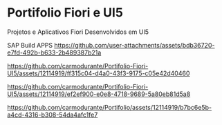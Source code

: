# Portifolio Fiori e UI5

Projetos e Aplicativos Fiori Desenvolvidos em UI5

SAP Build APPS
https://github.com/user-attachments/assets/bdb36720-e7fd-492b-b633-2b489387b21a


https://github.com/carmodurante/Portifolio-Fiori-UI5/assets/12114919/ff315c04-d4a0-43f3-9175-c05e42d40460


https://github.com/carmodurante/Portifolio-Fiori-UI5/assets/12114919/ef2ef900-e0e8-4718-9689-5a80eb81d5a8


https://github.com/carmodurante/Portifolio/assets/12114919/b7bc6e5b-a4cd-4316-b308-54da4afc1fe7

